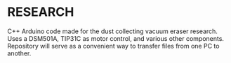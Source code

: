 # RESEARCH
C++ Arduino code made for the dust collecting vacuum eraser research. Uses a DSM501A, TIP31C as motor control, and various other components. Repository will serve as a convenient way to transfer files from one PC to another.
